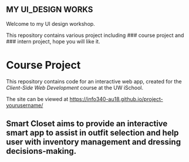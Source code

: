 ## MY UI_DESIGN WORKS


Welcome to my UI design workshop.

This repository contains various project including ### course project
and ### intern project, hope you will like it.

# Course Project

This repository contains code for an interactive web app, created for the _Client-Side Web Development_ course at the UW iSchool.

The site can be viewed at <https://info340-au18.github.io/project-yourusername/>

## Smart Closet aims to provide an interactive smart app to assist in outfit selection and help user with inventory management and dressing decisions-making.


